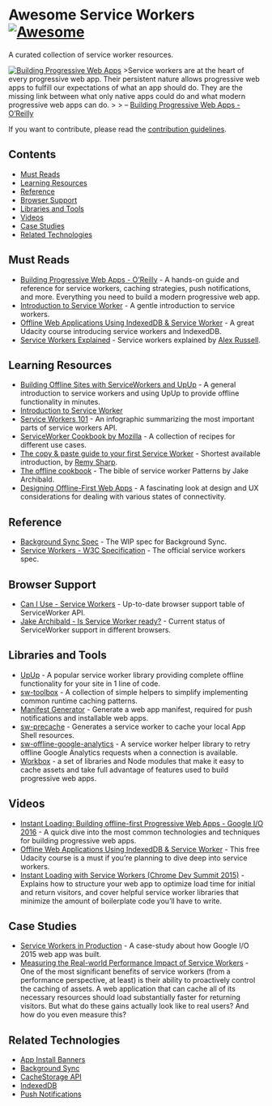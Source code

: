 Awesome Service Workers [![Awesome](https://cdn.rawgit.com/sindresorhus/awesome/d7305f38d29fed78fa85652e3a63e154dd8e8829/media/badge.svg)](https://github.com/sindresorhus/awesome)
===================================================================================================================================================================================

A curated collection of service worker resources.

[![Building Progressive Web Apps](https://github.com/TalAter/awesome-progressive-web-apps/raw/master/images/mpwa.png)](https://pwabook.com/oreillyasw) &gt;Service workers are at the heart of every progressive web app. Their persistent nature allows progressive web apps to fulfill our expectations of what an app should do. They are the missing link between what only native apps could do and what modern progressive web apps can do. &gt; &gt; – [Building Progressive Web Apps - O’Reilly](https://pwabook.com/oreillyasw)

If you want to contribute, please read the [contribution guidelines](contributing.md).

Contents
--------

-   [Must Reads](#must-reads)
-   [Learning Resources](#learning-resources)
-   [Reference](#reference)
-   [Browser Support](#browser-support)
-   [Libraries and Tools](#libraries-and-tools)
-   [Videos](#videos)
-   [Case Studies](#case-studies)
-   [Related Technologies](#related-technologies)

Must Reads
----------

-   [Building Progressive Web Apps - O’Reilly](https://pwabook.com/oreillyasw) - A hands-on guide and reference for service workers, caching strategies, push notifications, and more. Everything you need to build a modern progressive web app.
-   [Introduction to Service Worker](http://www.html5rocks.com/en/tutorials/service-worker/introduction/) - A gentle introduction to service workers.
-   [Offline Web Applications Using IndexedDB & Service Worker](https://www.udacity.com/course/offline-web-applications--ud899) - A great Udacity course introducing service workers and IndexedDB.
-   [Service Workers Explained](https://github.com/slightlyoff/ServiceWorker/blob/master/explainer.md) - Service workers explained by [Alex Russell](https://github.com/slightlyoff).

Learning Resources
------------------

-   [Building Offline Sites with ServiceWorkers and UpUp](https://dev.opera.com/articles/offline-with-upup-service-workers/) - A general introduction to service workers and using UpUp to provide offline functionality in minutes.
-   [Introduction to Service Worker](http://www.html5rocks.com/en/tutorials/service-worker/introduction/)
-   [Service Workers 101](https://github.com/delapuente/service-workers-101) - An infographic summarizing the most important parts of service workers API.
-   [ServiceWorker Cookbook by Mozilla](https://serviceworke.rs/) - A collection of recipes for different use cases.
-   [The copy & paste guide to your first Service Worker](https://remysharp.com/2016/03/22/the-copy--paste-guide-to-your-first-service-worker) - Shortest available introduction, by [Remy Sharp](https://github.com/remy).
-   [The offline cookbook](https://jakearchibald.com/2014/offline-cookbook/) - The bible of service worker Patterns by Jake Archibald.
-   [Designing Offline-First Web Apps](http://alistapart.com/article/offline-first) - A fascinating look at design and UX considerations for dealing with various states of connectivity.

Reference
---------

-   [Background Sync Spec](https://wicg.github.io/BackgroundSync/spec/) - The WIP spec for Background Sync.
-   [Service Workers - W3C Specification](https://www.w3.org/TR/service-workers/) - The official service workers spec.

Browser Support
---------------

-   [Can I Use - Service Workers](http://caniuse.com/#feat=serviceworkers) - Up-to-date browser support table of ServiceWorker API.
-   [Jake Archibald - Is Service Worker ready?](https://jakearchibald.github.io/isserviceworkerready/) - Current status of ServiceWorker support in different browsers.

Libraries and Tools
-------------------

-   [UpUp](http://upup.rocks/) - A popular service worker library providing complete offline functionality for your site in 1 line of code.
-   [sw-toolbox](https://github.com/GoogleChrome/sw-toolbox/) - A collection of simple helpers to simplify implementing common runtime caching patterns.
-   [Manifest Generator](https://brucelawson.github.io/manifest/) - Generate a web app manifest, required for push notifications and installable web apps.
-   [sw-precache](https://github.com/GoogleChrome/sw-precache/) - Generates a service worker to cache your local App Shell resources.
-   [sw-offline-google-analytics](https://developers.google.com/web/updates/2016/07/offline-google-analytics) - A service worker helper library to retry offline Google Analytics requests when a connection is available.
-   [Workbox](https://developers.google.com/web/tools/workbox/) - a set of libraries and Node modules that make it easy to cache assets and take full advantage of features used to build progressive web apps.

Videos
------

-   [Instant Loading: Building offline-first Progressive Web Apps - Google I/O 2016](https://youtu.be/cmGr0RszHc8) - A quick dive into the most common technologies and techniques for building progressive web apps.
-   [Offline Web Applications Using IndexedDB & Service Worker](https://www.udacity.com/course/offline-web-applications--ud899) - This free Udacity course is a must if you’re planning to dive deep into service workers.
-   [Instant Loading with Service Workers (Chrome Dev Summit 2015)](https://www.youtube.com/watch?v=jCKZDTtUA2A) - Explains how to structure your web app to optimize load time for initial and return visitors, and cover helpful service worker libraries that minimize the amount of boilerplate code you’ll have to write.

Case Studies
------------

-   [Service Workers in Production](https://developers.google.com/web/showcase/case-study/service-workers-iowa) - A case-study about how Google I/O 2015 web app was built.
-   [Measuring the Real-world Performance Impact of Service Workers](https://developers.google.com/web/showcase/2016/service-worker-perf) - One of the most significant benefits of service workers (from a performance perspective, at least) is their ability to proactively control the caching of assets. A web application that can cache all of its necessary resources should load substantially faster for returning visitors. But what do these gains actually look like to real users? And how do you even measure this?

Related Technologies
--------------------

-   [App Install Banners](https://github.com/TalAter/awesome-progressive-web-apps#installable-web-apps)
-   [Background Sync](https://github.com/TalAter/awesome-progressive-web-apps#background-sync)
-   [CacheStorage API](https://github.com/TalAter/awesome-progressive-web-apps#cachestorage-api)
-   [IndexedDB](https://github.com/TalAter/awesome-progressive-web-apps#indexeddb)
-   [Push Notifications](https://github.com/TalAter/awesome-progressive-web-apps#push-notifications)

